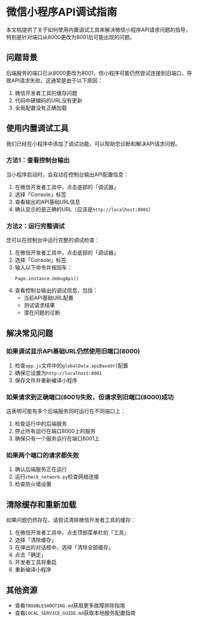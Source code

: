 # 微信小程序API调试指南

本文档提供了关于如何使用内置调试工具来解决微信小程序API请求问题的指导，特别是针对端口从8000更改为8001后可能出现的问题。

## 问题背景

后端服务的端口已从8000更改为8001，但小程序可能仍然尝试连接到旧端口，导致API请求失败。这通常是由于以下原因：

1. 微信开发者工具的缓存问题
2. 代码中硬编码的URL没有更新
3. 全局配置没有正确加载

## 使用内置调试工具

我们已经在小程序中添加了调试功能，可以帮助您诊断和解决API请求问题。

### 方法1：查看控制台输出

当小程序启动时，会自动在控制台输出API配置信息：

1. 在微信开发者工具中，点击底部的「调试器」
2. 选择「Console」标签
3. 查看输出的API基础URL信息
4. 确认显示的是正确的URL（应该是`http://localhost:8001`）

### 方法2：运行完整调试

您可以在控制台中运行完整的调试检查：

1. 在微信开发者工具中，点击底部的「调试器」
2. 选择「Console」标签
3. 输入以下命令并按回车：
   ```
   Page.instance.debugApi()
   ```
4. 查看控制台输出的调试信息，包括：
   - 当前API基础URL配置
   - 测试请求结果
   - 潜在问题的诊断

## 解决常见问题

### 如果调试显示API基础URL仍然使用旧端口(8000)

1. 检查`app.js`文件中的`globalData.apiBaseUrl`配置
2. 确保它设置为`http://localhost:8001`
3. 保存文件并重新编译小程序

### 如果请求到正确端口(8001)失败，但请求到旧端口(8000)成功

这表明可能有多个后端服务同时运行在不同端口上：

1. 检查运行中的后端服务
2. 停止所有运行在端口8000上的服务
3. 确保只有一个服务运行在端口8001上

### 如果两个端口的请求都失败

1. 确认后端服务正在运行
2. 运行`check_network.py`检查网络连接
3. 检查防火墙设置

## 清除缓存和重新加载

如果问题仍然存在，请尝试清除微信开发者工具的缓存：

1. 在微信开发者工具中，点击顶部菜单栏的「工具」
2. 选择「清除缓存」
3. 在弹出的对话框中，选择「清除全部缓存」
4. 点击「确定」
5. 开发者工具将重启
6. 重新编译小程序

## 其他资源

- 查看`TROUBLESHOOTING.md`获取更多故障排除指南
- 查看`LOCAL_SERVICE_GUIDE.md`获取本地服务配置指南
